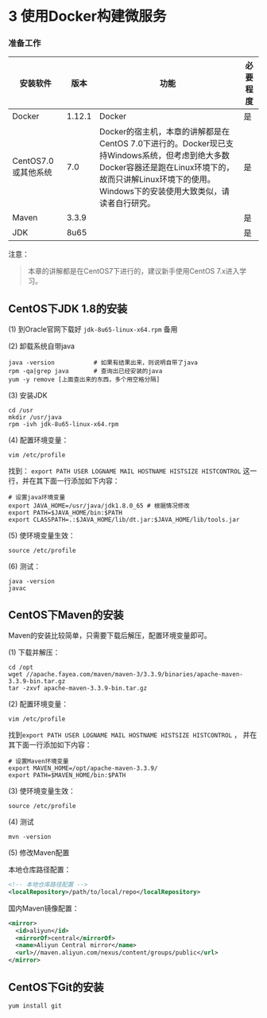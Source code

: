 # 3 使用Docker构建微服务



### 准备工作

| 安装软件           | 版本     | 功能                                       | 必要程度 |
| -------------- | ------ | ---------------------------------------- | ---- |
| Docker         | 1.12.1 | Docker                                   | 是    |
| CentOS7.0或其他系统 | 7.0    | Docker的宿主机，本章的讲解都是在CentOS 7.0下进行的。Docker现已支持Windows系统，但考虑到绝大多数Docker容器还是跑在Linux环境下的，故而只讲解Linux环境下的使用。Windows下的安装使用大致类似，请读者自行研究。 | 是    |
| Maven          | 3.3.9  |                                          | 是    |
| JDK            | 8u65   |                                          | 是    |



注意：

>  本章的讲解都是在CentOS7下进行的，建议新手使用CentOS 7.x进入学习。



## CentOS下JDK 1.8的安装

(1) 到Oracle官网下载好 `jdk-8u65-linux-x64.rpm` 备用

(2) 卸载系统自带java

```shell
java -version           # 如果有结果出来，则说明自带了java
rpm -qa|grep java       # 查询出已经安装的java
yum -y remove [上面查出来的东西，多个用空格分隔]
```
(3) 安装JDK

```shell
cd /usr
mkdir /usr/java
rpm -ivh jdk-8u65-linux-x64.rpm
```
(4) 配置环境变量：

```shell
vim /etc/profile
```

找到： `export PATH USER LOGNAME MAIL HOSTNAME HISTSIZE HISTCONTROL` 这一行，并在其下面一行添加如下内容：

```shell
# 设置java环境变量
export JAVA_HOME=/usr/java/jdk1.8.0_65 # 根据情况修改
export PATH=$JAVA_HOME/bin:$PATH
export CLASSPATH=.:$JAVA_HOME/lib/dt.jar:$JAVA_HOME/lib/tools.jar
```
(5) 使环境变量生效：

```shell
source /etc/profile
```
(6) 测试：

```shell
java -version
javac
```


## CentOS下Maven的安装

Maven的安装比较简单，只需要下载后解压，配置环境变量即可。

(1) 下载并解压：

```shell
cd /opt
wget //apache.fayea.com/maven/maven-3/3.3.9/binaries/apache-maven-3.3.9-bin.tar.gz
tar -zxvf apache-maven-3.3.9-bin.tar.gz
```
(2) 配置环境变量：

```shell
vim /etc/profile
```

找到`export PATH USER LOGNAME MAIL HOSTNAME HISTSIZE HISTCONTROL` ， 并在其下面一行添加如下内容：

```shell
# 设置Maven环境变量
export MAVEN_HOME=/opt/apache-maven-3.3.9/
export PATH=$MAVEN_HOME/bin:$PATH
```
(3) 使环境变量生效：

```shell
source /etc/profile
```
(4) 测试

```shell
mvn -version
```
(5) 修改Maven配置

本地仓库路径配置：

```xml
<!-- 本地仓库路径配置 -->
<localRepository>/path/to/local/repo</localRepository>
```

 国内Maven镜像配置：

```xml
<mirror>
  <id>aliyun</id>
  <mirrorOf>central</mirrorOf>
  <name>Aliyun Central mirror</name>
  <url>//maven.aliyun.com/nexus/content/groups/public</url>
</mirror>
```


## CentOS下Git的安装

```shell
yum install git
```

